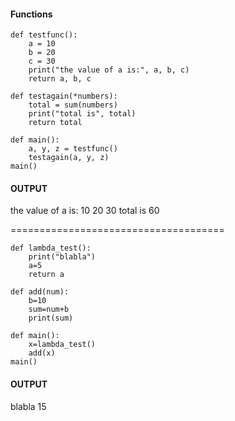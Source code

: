 #### Functions
```
def testfunc():
    a = 10
    b = 20
    c = 30
    print("the value of a is:", a, b, c)
    return a, b, c

def testagain(*numbers):
    total = sum(numbers)
    print("total is", total)
    return total

def main():
    a, y, z = testfunc()
    testagain(a, y, z)
main()

```
#### OUTPUT
the value of a is: 10 20 30
total is 60

=====================================
```
def lambda_test():
    print("blabla")
    a=5
    return a

def add(num):
    b=10
    sum=num+b
    print(sum)

def main():
    x=lambda_test()
    add(x)
main()
```
#### OUTPUT
blabla
15
